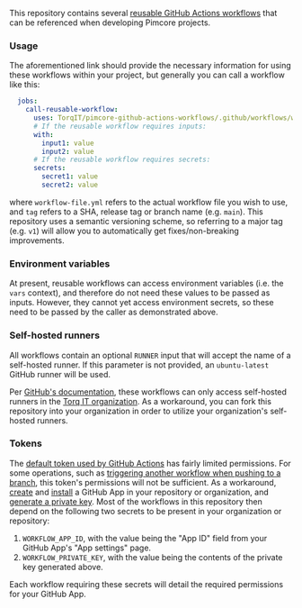 This repository contains several [reusable GitHub Actions workflows](https://docs.github.com/en/actions/using-workflows/reusing-workflows) that can be referenced when developing Pimcore projects. 

### Usage
The aforementioned link should provide the necessary information for using these workflows within your project, but generally you can call a workflow like this:
```yaml
  jobs:
    call-reusable-workflow:
      uses: TorqIT/pimcore-github-actions-workflows/.github/workflows/workflow-file.yml@tag
      # If the reusable workflow requires inputs:
      with:
        input1: value
        input2: value
      # If the reusable workflow requires secrets:
      secrets:
        secret1: value
        secret2: value
```
where `workflow-file.yml` refers to the actual workflow file you wish to use, and `tag` refers to a SHA, release tag or branch name (e.g. `main`). This repository uses a semantic versioning scheme, so referring to a major tag (e.g. `v1`) will allow you to automatically get fixes/non-breaking improvements.

### Environment variables
At present, reusable workflows can access environment variables (i.e. the `vars` context), and therefore do not need these values to be passed as inputs. However, they cannot yet access environment secrets, so these need to be passed by the caller as demonstrated above.

### Self-hosted runners
All workflows contain an optional `RUNNER` input that will accept the name of a self-hosted runner. If this parameter is not provided, an `ubuntu-latest` GitHub runner will be used.

Per [GitHub's documentation](https://docs.github.com/en/actions/using-workflows/reusing-workflows#using-self-hosted-runners), these workflows can only access self-hosted runners in the [Torq IT organization](https://github.com/torqit). As a workaround, you can fork this repository into your organization in order to utilize your organization's self-hosted runners.

### Tokens
The [default token used by GitHub Actions](https://docs.github.com/en/actions/security-guides/automatic-token-authentication#permissions-for-the-github_token) has fairly limited permissions. For some operations, such as [triggering another workflow when pushing to a branch](https://github.com/TorqIT/pimcore-github-actions-workflows/blob/main/.github/workflows/reset-dev-to-main.yml), this token's permissions will not be sufficient. As a workaround, [create](https://docs.github.com/en/apps/creating-github-apps/creating-github-apps/creating-a-github-app) and [install](https://docs.github.com/en/apps/maintaining-github-apps/installing-github-apps) a GitHub App in your repository or organization, and [generate a private key](https://docs.github.com/en/apps/creating-github-apps/authenticating-with-a-github-app/managing-private-keys-for-github-apps#generating-private-keys). Most of the workflows in this repository then depend on the following two secrets to be present in your organization or repository:
1. `WORKFLOW_APP_ID`, with the value being the "App ID" field from your GitHub App's "App settings" page.
2. `WORKFLOW_PRIVATE_KEY`, with the value being the contents of the private key generated above.

Each workflow requiring these secrets will detail the required permissions for your GitHub App.
